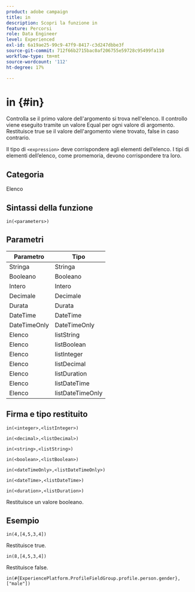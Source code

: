 ```yaml
---
product: adobe campaign
title: in
description: Scopri la funzione in
feature: Percorsi
role: Data Engineer
level: Experienced
exl-id: 6a19ae25-99c9-47f9-8417-c3d247dbbe3f
source-git-commit: 712f66b2715bac0af206755e59728c95499fa110
workflow-type: tm+mt
source-wordcount: '112'
ht-degree: 17%

---
```


# in {#in}

Controlla se il primo valore dell&#39;argomento si trova nell&#39;elenco. Il controllo viene eseguito tramite un valore Equal per ogni valore di argomento. Restituisce true se il valore dell&#39;argomento viene trovato, false in caso contrario.

Il tipo di `<expression>` deve corrispondere agli elementi dell’elenco. I tipi di elementi dell’elenco, come promemoria, devono corrispondere tra loro.

## Categoria

Elenco

## Sintassi della funzione

`in(<parameters>)`

## Parametri

| Parametro | Tipo |
|-----------|------------------|
| Stringa | Stringa |
| Booleano | Booleano |
| Intero | Intero |
| Decimale | Decimale |
| Durata | Durata |
| DateTime | DateTime |
| DateTimeOnly | DateTimeOnly |
| Elenco | listString |
| Elenco | listBoolean |
| Elenco | listInteger |
| Elenco | listDecimal |
| Elenco | listDuration |
| Elenco | listDateTime |
| Elenco | listDateTimeOnly |

## Firma e tipo restituito

`in(<integer>,<listInteger>)`

`in(<decimal>,<listDecimal>)`

`in(<string>,<listString>)`

`in(<boolean>,<listBoolean>)`

`in(<dateTimeOnly>,<listDateTimeOnly>)`

`in(<dateTime>,<listDateTime>)`

`in(<duration>,<listDuration>)`

Restituisce un valore booleano.

## Esempio

`in(4,[4,5,3,4])`

Restituisce true.

`in(8,[4,5,3,4])`

Restituisce false.

`in(#{ExperiencePlatform.ProfileFieldGroup.profile.person.gender}, ["male"])`
